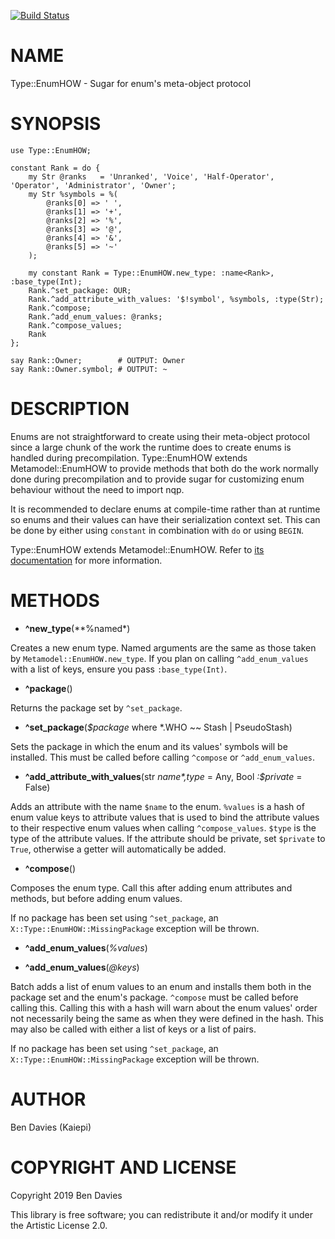 [![Build Status](https://travis-ci.org/Kaiepi/p6-Type-EnumHOW.svg?branch=master)](https://travis-ci.org/Kaiepi/p6-Type-EnumHOW)

NAME
====

Type::EnumHOW - Sugar for enum's meta-object protocol

SYNOPSIS
========

    use Type::EnumHOW;

    constant Rank = do {
        my Str @ranks   = 'Unranked', 'Voice', 'Half-Operator', 'Operator', 'Administrator', 'Owner';
        my Str %symbols = %(
            @ranks[0] => ' ',
            @ranks[1] => '+',
            @ranks[2] => '%',
            @ranks[3] => '@',
            @ranks[4] => '&',
            @ranks[5] => '~'
        );
      
        my constant Rank = Type::EnumHOW.new_type: :name<Rank>, :base_type(Int);
        Rank.^set_package: OUR;
        Rank.^add_attribute_with_values: '$!symbol', %symbols, :type(Str);
        Rank.^compose;
        Rank.^add_enum_values: @ranks;
        Rank.^compose_values;
        Rank
    };

    say Rank::Owner;        # OUTPUT: Owner
    say Rank::Owner.symbol; # OUTPUT: ~

DESCRIPTION
===========

Enums are not straightforward to create using their meta-object protocol since a large chunk of the work the runtime does to create enums is handled during precompilation. Type::EnumHOW extends Metamodel::EnumHOW to provide methods that both do the work normally done during precompilation and to provide sugar for customizing enum behaviour without the need to import nqp.

It is recommended to declare enums at compile-time rather than at runtime so enums and their values can have their serialization context set. This can be done by either using `constant` in combination with `do` or using `BEGIN`.

Type::EnumHOW extends Metamodel::EnumHOW. Refer to [its documentation](https://docs.perl6.org/type/Metamodel::EnumHOW) for more information.

METHODS
=======

  * **^new_type**(**%named*)

Creates a new enum type. Named arguments are the same as those taken by `Metamodel::EnumHOW.new_type`. If you plan on calling `^add_enum_values` with a list of keys, ensure you pass `:base_type(Int)`.

  * **^package**()

Returns the package set by `^set_package`.

  * **^set_package**(*$package* where *.WHO ~~ Stash | PseudoStash)

Sets the package in which the enum and its values' symbols will be installed. This must be called before calling `^compose` or `^add_enum_values`.

  * **^add_attribute_with_values**(str *$name*, %values, Mu:U *:$type* = Any, Bool *:$private* = False)

Adds an attribute with the name `$name` to the enum. `%values` is a hash of enum value keys to attribute values that is used to bind the attribute values to their respective enum values when calling `^compose_values`. `$type` is the type of the attribute values. If the attribute should be private, set `$private` to `True`, otherwise a getter will automatically be added.

  * **^compose**()

Composes the enum type. Call this after adding enum attributes and methods, but before adding enum values.

If no package has been set using `^set_package`, an `X::Type::EnumHOW::MissingPackage` exception will be thrown.

  * **^add_enum_values**(*%values*)

  * **^add_enum_values**(*@keys*)

Batch adds a list of enum values to an enum and installs them both in the package set and the enum's package. `^compose` must be called before calling this. Calling this with a hash will warn about the enum values' order not necessarily being the same as when they were defined in the hash. This may also be called with either a list of keys or a list of pairs.

If no package has been set using `^set_package`, an `X::Type::EnumHOW::MissingPackage` exception will be thrown.

AUTHOR
======

Ben Davies (Kaiepi)

COPYRIGHT AND LICENSE
=====================

Copyright 2019 Ben Davies

This library is free software; you can redistribute it and/or modify it under the Artistic License 2.0.

